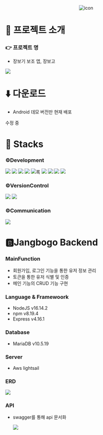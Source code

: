 <div align=center>
  
  ![icon](https://github.com/Jangbogo-2NT/Jangbogo-frontend/assets/84820008/d61c595c-0a3e-489b-9453-3af36507416e)
  
</div>

#  🌿 프로젝트 소개

### 👉 프로젝트 명

- 장보기 보조 앱, 장보고

<img src="https://github.com/Jangbogo-2NT/Jangbogo-frontend/assets/84820008/67ec6894-6158-41c2-afb4-1f7554fe3bb4" />

# ⬇️ 다운로드

- Android 데모 버전만 현재 배포

 수정 중
  

#  🔨 Stacks

### ⚙️Development

<div>
  <img src="https://img.shields.io/badge/javascript-F7DF1E?style=for-the-badge&logo=javascript&logoColor=black">
<img src="https://img.shields.io/badge/python-3776AB?style=for-the-badge&logo=python&logoColor=white">
<img src="https://img.shields.io/badge/react_native-%2320232a.svg?style=for-the-badge&logo=react&logoColor=%2361DAFB"/>
<img src="https://img.shields.io/badge/node.js-6DA55F?style=for-the-badge&logo=node.js&logoColor=white"/>
<img src="https://img.shields.io/badge/mysql-%2300f.svg?style=for-the-badge&logo=mysql&logoColor=white"/>록
<img src="https://img.shields.io/badge/AWS-%23FF9900.svg?style=for-the-badge&logo=amazon-aws&logoColor=white"/>
<img src="https://img.shields.io/badge/TensorFlow-%23FF6F00.svg?style=for-the-badge&logo=TensorFlow&logoColor=white"/>
<img src="https://img.shields.io/badge/PyTorch-%23EE4C2C.svg?style=for-the-badge&logo=PyTorch&logoColor=white"/>
<img src="https://img.shields.io/badge/figma-%23F24E1E.svg?style=for-the-badge&logo=figma&logoColor=white"/>
</div>

### ⚙️VersionControl

<div>
  <img src="https://img.shields.io/badge/git-%23F05033.svg?style=for-the-badge&logo=git&logoColor=white"/>
<img src="https://img.shields.io/badge/github-%23121011.svg?style=for-the-badge&logo=github&logoColor=white"/>
</div>

### ⚙️Communication
<img src="https://img.shields.io/badge/Notion-%23000000.svg?style=for-the-badge&logo=notion&logoColor=white"/>


# 🅱️Jangbogo Backend
### MainFunction
* 회원가입, 로그인 기능을 통한 유저 정보 관리
* 토큰을 통한 유저 식별 및 인증
* 메인 기능의 CRUD 기능 구현

### Language & Framewoork
* NodeJS v16.14.2
* npm v8.19.4
* Express v4.16.1

### Database
* MariaDB v10.5.19

### Server
* Aws lightsail

### ERD
<img src="https://github.com/Jangbogo-2NT/Jangbogo-backend/assets/83086675/3021e042-5911-4fdd-90b5-c1c5cc71ac39)https://github.com/Jangbogo-2NT/Jangbogo-backend/assets/83086675/3021e042-5911-4fdd-90b5-c1c5cc71ac39"/>

### API
* swagger를 통해 api 문서화
  
  <img src="https://github.com/Jangbogo-2NT/Jangbogo-backend/assets/83086675/e500e945-cd9e-48d7-aabc-dd97a9351d0c)https://github.com/Jangbogo-2NT/Jangbogo-backend/assets/83086675/e500e945-cd9e-48d7-aabc-dd97a9351d0c"/>
<br/>
<br/>
